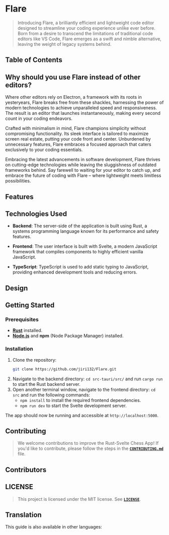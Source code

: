 <!-- Documentation start -->
<!-- TODO: Logo -->

# Flare

> Introducing Flare, a brilliantly efficient and lightweight code editor designed to streamline your coding experience unlike ever before. Born from a desire to transcend the limitations of traditional code editors like VS Code, Flare emerges as a swift and nimble alternative, leaving the weight of legacy systems behind.

## Table of Contents

## Why should you use Flare instead of other editors?

Where other editors rely on Electron, a framework with its roots in yesteryears, Flare breaks free from these shackles, harnessing the power of modern technologies to achieve unparalleled speed and responsiveness. The result is an editor that launches instantaneously, making every second count in your coding endeavors.

Crafted with minimalism in mind, Flare champions simplicity without compromising functionality. Its sleek interface is tailored to maximize screen real estate, putting your code front and center. Unburdened by unnecessary features, Flare embraces a focused approach that caters exclusively to your coding essentials.

Embracing the latest advancements in software development, Flare thrives on cutting-edge technologies while leaving the sluggishness of outdated frameworks behind. Say farewell to waiting for your editor to catch up, and embrace the future of coding with Flare – where lightweight meets limitless possibilities.

## Features

## Technologies Used

- **Backend**: The server-side of the application is built using Rust, a systems programming language known for its performance and safety features.

- **Frontend**: The user interface is built with Svelte, a modern JavaScript framework that compiles components to highly efficient vanilla JavaScript.

- **TypeScript**: TypeScript is used to add static typing to JavaScript, providing enhanced development tools and reducing errors.

## Design

## Getting Started

### Prerequisites

- [**Rust**](https://www.rust-lang.org/tools/install) installed.
- [**Node.js**](https://nodejs.org/) and **npm** (Node Package Manager) installed.

### Installation

1. Clone the repository:
   ```bash
   git clone https://github.com/jiri132/Flare.git
   ```
2. Navigate to the backend directory: `cd src-tauri/src/` and run `cargo run` to start the Rust backend server.
3. Open another terminal window, navigate to the frontend directory: `cd src` and run the following commands:
   - `npm install` to install the required frontend dependencies.
   - `npm run dev` to start the Svelte development server.

The app should now be running and accessible at `http://localhost:5000`.

## Contributing

> We welcome contributions to improve the Rust-Svelte Chess App! If you'd like to contribute, please follow the steps in the [**`CONTRIBUTING.md`**](CONTRIBUTING.md) file.

## Contributors

## LICENSE

> This project is licensed under the MIT license. See [**`LICENSE`**](LICENSE).

## Translation

This guide is also available in other languages:

<!-- Languages start -->

<!-- ! [**🇩🇪 German**](documentation/translation/README_de.md)-->

<!-- Languages end -->

<!-- Documentation end -->
